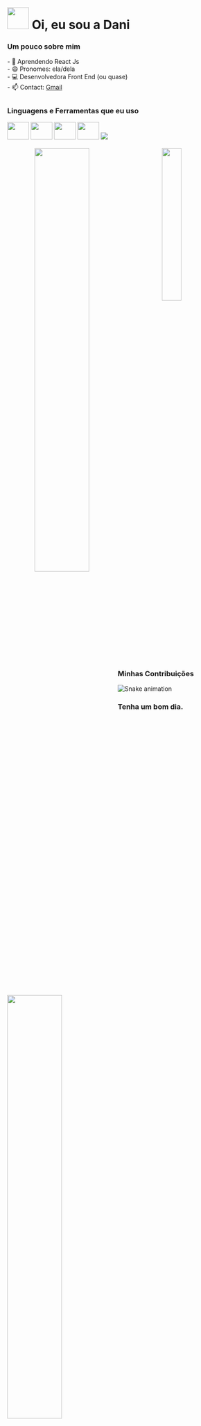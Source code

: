

<h1>
  <img src="https://media.giphy.com/media/VgCDAzcKvsR6OM0uWg/giphy.gif" width="50">
  Oi, eu sou a Dani  
</h1>

<h3>Um pouco sobre mim</h3>
- 🌱 Aprendendo React Js  <br>
- 😄 Pronomes: ela/dela <br>
- 💻 Desenvolvedora Front End (ou quase) <br>
- 📫 Contact: <a href="mailto:danibezsouza@gmail.com">Gmail</a>

##

<div aligh="center">
  <h3>Linguagens e Ferramentas que eu uso</h3>
  <img width="50px" height="40px" src="https://cdn.jsdelivr.net/gh/devicons/devicon/icons/html5/html5-original.svg" />
  <img width="50px" height="40px" src="https://cdn.jsdelivr.net/gh/devicons/devicon/icons/css3/css3-original.svg" />
  <img width="50px" height="40px" src="https://cdn.jsdelivr.net/gh/devicons/devicon/icons/javascript/javascript-original.svg" />
  <img width="50px" height="40px" src="https://cdn.jsdelivr.net/gh/devicons/devicon/icons/sass/sass-original.svg" />
  <img src="https://cdn.jsdelivr.net/gh/devicons/devicon/icons/react/react-original-wordmark.svg" />
</div>

<br>

<div align="center">
  <img align="left" width="50%" align="center" src="https://github-readme-stats.vercel.app/api/top-langs/?username=u-dani&layout=compact&theme=dracula">
  <img src="https://media.giphy.com/media/WUlplcMpOCEmTGBtBW/giphy.gif" width="30%">
</div>

##
### Minhas Contribuições
![Snake animation](https://github.com/u-dani/u-dani/blob/output/github-contribution-grid-snake.svg)

### Tenha um bom dia.

<img aligh="center" src="https://media.giphy.com/media/3jDIl2ZLsewtSQQrV9/giphy.gif" width="50%">




